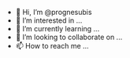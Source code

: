 - 👋 Hi, I’m @prognesubis
- 👀 I’m interested in ...
- 🌱 I’m currently learning ...
- 💞️ I’m looking to collaborate on ...
- 📫 How to reach me ...

<!---
prognesubis/prognesubis is a ✨ special ✨ repository because its `README.md` (this file) appears on your GitHub profile.
You can click the Preview link to take a look at your changes.
--->
